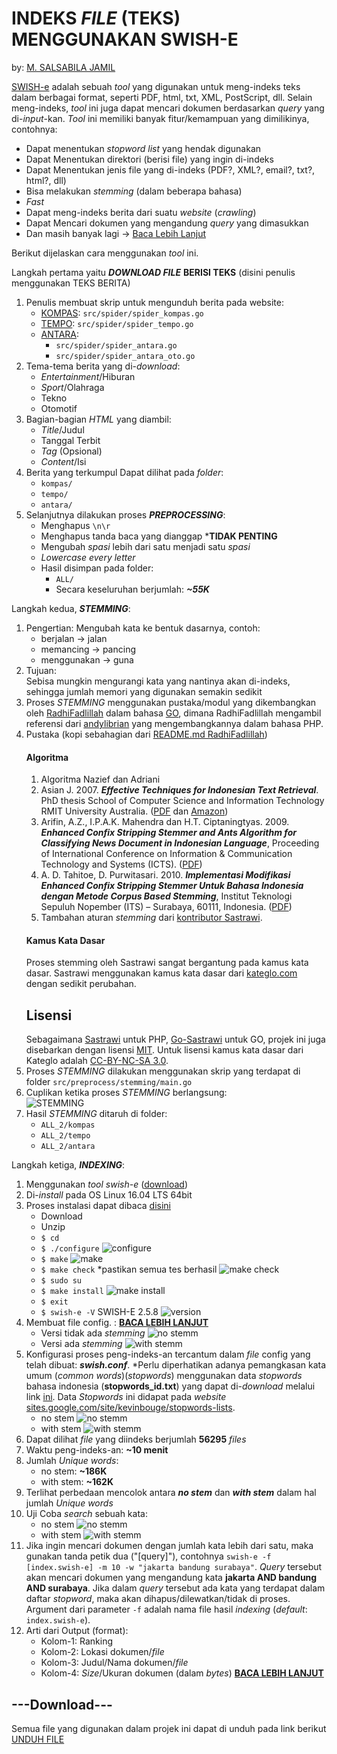 # INDEKS _FILE_ (**TEKS**) MENGGUNAKAN SWISH-E
by: [M. SALSABILA JAMIL](mailto:jamilsalsabila@gmail.com)

[SWISH-e](https://www.esa.org/tiee/search/html/index.html) adalah sebuah _tool_ yang digunakan untuk meng-indeks teks dalam berbagai format, seperti PDF, html, txt, XML, PostScript, dll. Selain meng-indeks, _tool_ ini juga dapat mencari dokumen berdasarkan _query_ yang di-_input_-kan. _Tool_ ini memiliki banyak fitur/kemampuan yang dimilikinya, contohnya:
   - Dapat menentukan _stopword list_ yang hendak digunakan
   - Dapat Menentukan direktori (berisi file) yang ingin di-indeks
   - Dapat Menentukan jenis file yang di-indeks (PDF?, XML?, email?, txt?, html?, dll)
   - Bisa melakukan _stemming_ (dalam beberapa bahasa)
   - _Fast_
   - Dapat meng-indeks berita dari suatu _website_ (_crawling_)
   - Dapat Mencari dokumen yang mengandung _query_ yang dimasukkan
   - Dan masih banyak lagi -> [Baca Lebih Lanjut](https://www.esa.org/tiee/search/html/readme.html)

Berikut dijelaskan cara menggunakan _tool_ ini.

Langkah pertama yaitu ***DOWNLOAD FILE*** **BERISI TEKS** (disini penulis menggunakan TEKS BERITA)
1. Penulis membuat skrip untuk mengunduh berita pada website:
    * [KOMPAS](https://www.kompas.com): ```src/spider/spider_kompas.go```
    * [TEMPO](https://www.tempo.co): ```src/spider/spider_tempo.go```
    * [ANTARA](https://www.antaranews.com):
        - ```src/spider/spider_antara.go```
        - ```src/spider/spider_antara_oto.go```
2. Tema-tema berita yang di-_download_:
    * _Entertainment_/Hiburan
    * _Sport_/Olahraga
    * Tekno
    * Otomotif
3. Bagian-bagian _HTML_ yang diambil:
    * _Title_/Judul
    * Tanggal Terbit
    * _Tag_ (Opsional)
    * _Content_/Isi
4. Berita yang terkumpul Dapat dilihat pada _folder_:
    * ```kompas/```
    * ```tempo/```
    * ```antara/```
5. Selanjutnya dilakukan proses ***PREPROCESSING***:
    * Menghapus ```\n\r```
    * Menghapus tanda baca yang dianggap ***TIDAK PENTING**
    * Mengubah _spasi_ lebih dari satu menjadi satu _spasi_
    * _Lowercase every letter_
    * Hasil disimpan pada folder:
        * ```ALL/```
        * Secara keseluruhan berjumlah: ***~55K***

Langkah kedua, ***STEMMING***:  
1. Pengertian:
Mengubah kata ke bentuk dasarnya, contoh:  
    * berjalan -> jalan
    * memancing -> pancing
    * menggunakan -> guna
2. Tujuan:  
    Sebisa mungkin mengurangi kata yang nantinya akan di-indeks, sehingga jumlah memori yang digunakan semakin sedikit
3. Proses _STEMMING_ menggunakan pustaka/modul yang dikembangkan oleh [RadhiFadlillah](https://github.com/RadhiFadlillah/go-sastrawi) dalam bahasa [GO](https://golang.org/), dimana RadhiFadlillah mengambil referensi dari [andylibrian](https://github.com/sastrawi/sastrawi) yang mengembangkannya dalam bahasa PHP.
4. Pustaka  (kopi sebahagian dari [README.md RadhiFadlillah](https://github.com/RadhiFadlillah/go-sastrawi))  
    #### Algoritma
    1. Algoritma Nazief dan Adriani
    2. Asian J. 2007. ___Effective Techniques for Indonesian Text Retrieval___. PhD thesis School of Computer Science and Information Technology RMIT University Australia. ([PDF](http://researchbank.rmit.edu.au/eserv/rmit:6312/Asian.pdf) dan [Amazon](https://www.amazon.com/Effective-Techniques-Indonesian-Text-Retrieval/dp/3639021649))
    3. Arifin, A.Z., I.P.A.K. Mahendra dan H.T. Ciptaningtyas. 2009. ___Enhanced Confix Stripping Stemmer and Ants Algorithm for Classifying News Document in Indonesian Language___, Proceeding of International Conference on Information & Communication Technology and Systems (ICTS). ([PDF](http://personal.its.ac.id/files/pub/2623-agusza-baru%2021%20d%20VIP%20enhanced-confix-stripping-stem.pdf))
    4. A. D. Tahitoe, D. Purwitasari. 2010. ___Implementasi Modifikasi Enhanced Confix Stripping Stemmer Untuk Bahasa Indonesia dengan Metode Corpus Based Stemming___, Institut Teknologi Sepuluh Nopember (ITS) – Surabaya, 60111, Indonesia. ([PDF](http://digilib.its.ac.id/public/ITS-Undergraduate-14255-paperpdf.pdf))
    5. Tambahan aturan _stemming_ dari [kontributor Sastrawi](https://github.com/sastrawi/sastrawi/graphs/contributors).
    #### Kamus Kata Dasar
    Proses stemming oleh Sastrawi sangat bergantung pada kamus kata dasar. Sastrawi menggunakan kamus kata dasar dari [kateglo.com](http://kateglo.com) dengan sedikit perubahan.
    ## Lisensi
    Sebagaimana [Sastrawi](https://github.com/sastrawi/sastrawi) untuk PHP, [Go-Sastrawi](https://github.com/RadhiFadlillah/go-sastrawi) untuk GO, projek ini juga disebarkan dengan lisensi [MIT](http://choosealicense.com/licenses/mit/). Untuk lisensi kamus kata dasar dari Kateglo adalah [CC-BY-NC-SA 3.0](https://github.com/ivanlanin/kateglo#lisensi-isi).
4.  Proses _STEMMING_ dilakukan menggunakan skrip yang terdapat di folder ```src/preprocess/stemming/main.go```
5.  Cuplikan ketika proses _STEMMING_ berlangsung:  
    ![STEMMING](images/stemming.png)
6.  Hasil _STEMMING_ ditaruh di folder:  
    - ```ALL_2/kompas```
    - ```ALL_2/tempo```
    - ```ALL_2/antara```

Langkah ketiga, ***INDEXING***:
1. Menggunakan _tool_ _swish-e_ ([download](https://github.com/swish-e/swish-e))
2. Di-_install_ pada OS Linux 16.04 LTS 64bit
3. Proses instalasi dapat dibaca [disini](https://www.esa.org/tiee/search/html/install.html)
    * Download
    * Unzip
    * ```$ cd```
    * ```$ ./configure```
    ![configure](./images/configure2.png)
    * ```$ make```
    ![make](images/make.png)
    * ```$ make check``` *pastikan semua tes berhasil
    ![make check](images/make_check.png)
    * ```$ sudo su```
    * ```$ make install```
    ![make install](images/make_install.png)
    * ```$ exit```
    * ```$ swish-e -V```
    SWISH-E 2.5.8
    ![version](images/version.png)
4. Membuat file config. : **[BACA LEBIH LANJUT](https://www.esa.org/tiee/search/html/swish-config.html)**
    * Versi tidak ada _stemming_
        ![no stemm](images/config.png)
    * Versi ada _stemming_
        ![with stemm](images/config2.png)
5. Konfigurasi proses peng-indeks-an tercantum dalam _file_ config yang telah dibuat: ***swish.conf***.
   *Perlu diperhatikan adanya pemangkasan kata umum (_common words_)(_stopwords_) menggunakan data _stopwords_ bahasa indonesia (**stopwords_id.txt**) yang dapat di-_download_ melalui link [ini](https://docs.google.com/viewer?a=v&pid=sites&srcid=ZGVmYXVsdGRvbWFpbnxrZXZpbmJvdWdlfGd4OjI4ZWY0ZGVkMzJjM2FkYWU). Data _Stopwords_ ini didapat pada _website_ [sites.google.com/site/kevinbouge/stopwords-lists](https://sites.google.com/site/kevinbouge/stopwords-lists).
    * no stem
        ![no stemm](images/indeks_sebelum_stemming.png)
    * with stem
        ![with stemm](images/indeks_setelah_stemming.png)
6. Dapat dilihat _file_ yang diindeks berjumlah **56295** _files_
7. Waktu peng-indeks-an: **~10 menit**
8. Jumlah _Unique words_:
    * no stem: **~186K**
    * with stem: **~162K**
9. Terlihat perbedaan mencolok antara ***no stem*** dan ***with stem*** dalam hal jumlah _Unique words_
10. Uji Coba _search_ sebuah kata:
    * no stem
        ![no stemm](images/uji_coba_no_stem.png)
    * with stem
        ![with stemm](images/uji_coba_with_stem.png)
11. Jika ingin mencari dokumen dengan jumlah kata lebih dari satu, maka gunakan tanda petik dua ("[query]"), contohnya ```swish-e -f [index.swish-e] -m 10 -w "jakarta bandung surabaya"```. _Query_ tersebut akan mencari dokumen yang mengandung kata **jakarta AND bandung AND surabaya**. Jika dalam _query_ tersebut ada kata yang terdapat dalam daftar _stopword_, maka akan dihapus/dilewatkan/tidak di proses. Argument dari parameter ```-f``` adalah nama file hasil _indexing_ (_default_: ```index.swish-e```).
12. Arti dari Output (format):
    * Kolom-1: Ranking
    * Kolom-2: Lokasi dokumen/_file_
    * Kolom-3: Judul/Nama dokumen/_file_
    * Kolom-4: _Size_/Ukuran dokumen (dalam _bytes_)
    **[BACA LEBIH LANJUT](https://www.esa.org/tiee/search/html/swish-config.html)**

## ---Download---
Semua file yang digunakan dalam projek ini dapat di unduh pada link berikut
    [UNDUH FILE](https://drive.google.com/open?id=1e0Qtx1KgmzGm3IJGxHW3qBkp9F3BToBb)

